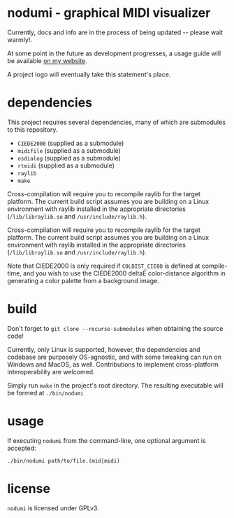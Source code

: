 # nodumi - graphical MIDI visualizer
Currently, docs and info are in the process of being updated -- please wait warmly!.

At some point in the future as development progresses, a usage guide will be available [on my website](https://iika.re/nodumi/ "nodumi website").

A project logo will eventually take this statement's place.

# dependencies
This project requires several dependencies, many of which are submodules to this repository.

* `CIEDE2000` (supplied as a submodule)
* `midifile` (supplied as a submodule)
* `osdialog` (supplied as a submodule)
* `rtmidi` (supplied as a submodule)
* `raylib`
* `make`

Cross-compilation will require you to recompile raylib for the target platform. The current build script assumes you are building on a Linux environment with raylib installed in the appropriate directories (`/lib/libraylib.so` and `/usr/include/raylib.h`).

Cross-compilation will require you to recompile raylib for the target platform. The current build script assumes you are building on a Linux environment with raylib installed in the appropriate directories (`/lib/libraylib.so` and `/usr/include/raylib.h`).

Note that CIEDE2000 is only required if `COLDIST_CIE00` is defined at compile-time, and you wish to use the CIEDE2000 
deltaE color-distance algorithm in generating a color palette from a background image.

# build
Don't forget to `git clone --recurse-submodules` when obtaining the source code!

Currently, only Linux is supported, however, the dependencies and codebase are
purposely OS-agnostic, and with some tweaking can run on Windows and MacOS, as
well. Contributions to implement cross-platform interoperability are welcomed.

Simply run `make` in the project's root directory. The resulting executable
will be formed at `./bin/nodumi`

# usage
If executing `nodumi` from the command-line, one optional argument is accepted:
```
./bin/nodumi path/to/file.(mid|midi)
```

# license
`nodumi` is licensed under GPLv3.
